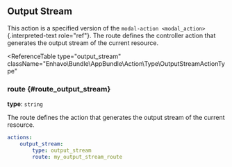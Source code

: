 ## Output Stream

This action is a specified version of the
`modal-action <modal_action>`{.interpreted-text role="ref"}. The route
defines the controller action that generates the output stream of the
current resource.


<ReferenceTable
type="output_stream"
className="Enhavo\Bundle\AppBundle\Action\Type\OutputStreamActionType"
>
<template v-slot:options>
    <ReferenceOption name="route" type="output_stream" :required="true" />
</template>
<template v-slot:inherit>
    <ReferenceOption name="route_parameters" />,
    <ReferenceOption name="label" />,
    <ReferenceOption name="translation_domain" />,
    <ReferenceOption name="hidden" />,
    <ReferenceOption name="permission" />,
    <ReferenceOption name="view_key" />
</template>
</ReferenceTable>

### route {#route_output_stream}

**type**: `string`

The route defines the action that generates the output stream of the
current resource.

``` yaml
actions:
    output_stream:
        type: output_stream
        route: my_output_stream_route
```
